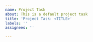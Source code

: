```yaml
---
name: Project Task
about: This is a default project task
title: 'Project Task: <TITLE>'
labels: ''
assignees: ''

---
```




